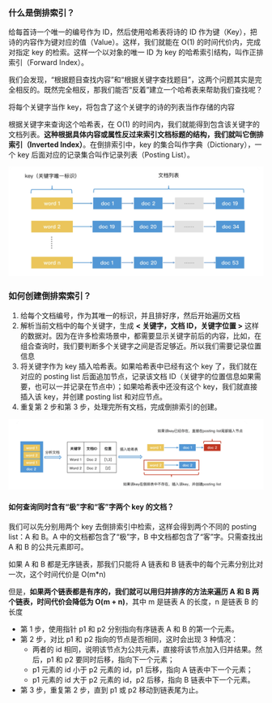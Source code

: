 ### 什么是倒排索引？

给每首诗一个唯一的编号作为 ID，然后使用哈希表将诗的 ID 作为键（Key），把诗的内容作为键对应的值（Value）。这样，我们就能在 O(1) 的时间代价内，完成对指定 key 的检索。这样一个以对象的唯一 ID 为 key 的哈希索引结构，叫作正排索引（Forward Index）。

我们会发现，“根据题目查找内容”和“根据关键字查找题目”，这两个问题其实是完全相反的。既然完全相反，那我们能否“反着”建立一个哈希表来帮助我们查找呢？

将每个关键字当作 key，将包含了这个关键字的诗的列表当作存储的内容

根据关键字来查询这个哈希表，在 O(1) 的时间内，我们就能得到包含该关键字的文档列表。**这种根据具体内容或属性反过来索引文档标题的结构，我们就叫它倒排索引（Inverted Index）**。在倒排索引中，key 的集合叫作字典（Dictionary），一个 key 后面对应的记录集合叫作记录列表（Posting List）。

<img src="./images/image-20250203142146618.png" alt="image-20250203142146618" style="zoom:50%;" />

### 如何创建倒排索索引？

1. 给每个文档编号，作为其唯一的标识，并且排好序，然后开始遍历文档
2. 解析当前文档中的每个关键字，生成 **< 关键字，文档 ID，关键字位置 >** 这样的数据对。因为在许多检索场景中，都需要显示关键字前后的内容，比如，在组合查询时，我们要判断多个关键字之间是否足够近。所以我们需要记录位置信息
3. 将关键字作为 key 插入哈希表。如果哈希表中已经有这个 key 了，我们就在对应的 posting list 后面追加节点，记录该文档 ID（关键字的位置信息如果需要，也可以一并记录在节点中）；如果哈希表中还没有这个 key，我们就直接插入该 key，并创建 posting list 和对应节点。
4. 重复第 2 步和第 3 步，处理完所有文档，完成倒排索引的创建。

<img src="./images/image-20250203142331073.png" alt="image-20250203142331073" style="zoom:50%;" />

#### 如何查询同时含有“极”字和“客”字两个 key 的文档？

我们可以先分别用两个 key 去倒排索引中检索，这样会得到两个不同的 posting list：A 和 B。A 中的文档都包含了“极”字，B 中文档都包含了“客”字。只需查找出 A 和 B 的公共元素即可。

如果 A 和 B 都是无序链表，那我们只能将 A 链表和 B 链表中的每个元素分别比对一次，这个时间代价是 O(m*n)

但是，**如果两个链表都是有序的，我们就可以用归并排序的方法来遍历 A 和 B 两个链表，时间代价会降低为 O(m + n)**，其中 m 是链表 A 的长度，n 是链表 B 的长度

* 第 1 步，使用指针 p1 和 p2 分别指向有序链表 A 和 B 的第一个元素。
* 第 2 步，对比 p1 和 p2 指向的节点是否相同，这时会出现 3 种情况：
  * 两者的 id 相同，说明该节点为公共元素，直接将该节点加入归并结果。然后，p1 和 p2 要同时后移，指向下一个元素；
  * p1 元素的 id 小于 p2 元素的 id，p1 后移，指向 A 链表中下一个元素；
  * p1 元素的 id 大于 p2 元素的 id，p2 后移，指向 B 链表中下一个元素。
* 第 3 步，重复第 2 步，直到 p1 或 p2 移动到链表尾为止。







